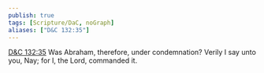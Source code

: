 ```yaml
---
publish: true
tags: [Scripture/DaC, noGraph]
aliases: ["D&C 132:35"]
---
```

[D&C 132:35](https://churchofjesuschrist.org/study/scriptures/dc-testament/dc/132?lang=eng&id=p35#p35) Was Abraham, therefore, under condemnation? Verily I say unto you, Nay; for I, the Lord, commanded it.
